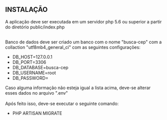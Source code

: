 ## INSTALAÇÃO

A aplicação deve ser executada em um servidor php 5.6 ou superior a partir do diretório public/index.php<br><br>

Banco de dados deve ser criado um banco com o nome "busca-cep" com a collaction "utf8mb4_general_ci" com as seguintes configurações:<br>
<ul>
<li>DB_HOST=127.0.0.1</li>
<li>DB_PORT=3306</li>
<li>DB_DATABASE=busca-cep</li>
<li>DB_USERNAME=root</li>
<li>DB_PASSWORD=</li>
</ul>
Caso alguma informação não esteja igual a lista acima, deve-se alterar esses dados no arquivo ".env"<br><br>
Após feito isso, deve-se executar o seguinte comando:<br>
<ul>
    <li>PHP ARTISAN MIGRATE</li>
</ul>
